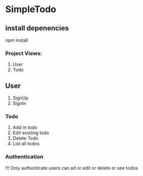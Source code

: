 # SimpleTodo
## install depenencies
npm install

### Project Views:
1. User
2. Todo

## User
1. SignUp
2. SignIn

### Todo
1. Add in todo
2. Edit existing todo
3. Delete Todo
4. List all todos

### Authentication
!!! Only authenticate users can ad or edit or delete or see todos

